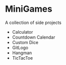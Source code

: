 # MiniGames

A collection of side projects

- Calculator
- Countdown Calendar
- Custom Dice
- GitLogo
- Hangman
- TicTacToe
